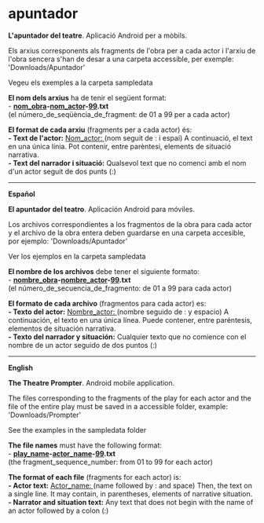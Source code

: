 # apuntador
<p><b>L'apuntador del teatre</b>. Aplicació Android per a mòbils.</p>
<p>Els arxius corresponents als fragments de l'obra per a cada actor i l'arxiu de l'obra sencera s'han de desar a una carpeta accessible, per exemple: 'Downloads/Apuntador'</p>
<p>Vegeu els exemples a la carpeta sampledata<p>
<p><b>El nom dels arxius</b> ha de tenir el següent format:<br>
- <b><u>nom_obra</u>-<u>nom_actor</u>-<u>99</u>.txt</b><br>
(el número_de_seqüència_de_fragment: de 01 a 99 per a cada actor)</p>
<p><b>El format de cada arxiu</b> (fragments per a cada actor) és:<br>
<b>- Text de l'actor:</b> <u>Nom_actor: </u> (nom seguit de : i espai) A continuació, el text en una única línia. Pot contenir, entre parèntesi, elements de situació narrativa.<br>
<b>- Text del narrador i situació:</b> Qualsevol text que no comenci amb el nom d'un actor seguit de dos punts (:)</p>
<hr>
<p><b>Español</b></p>
<p><b>El apuntador del teatro</b>. Aplicación Android para móviles.</p>
<p>Los archivos correspondientes a los fragmentos de la obra para cada actor y el archivo de la obra entera deben guardarse en una carpeta accesible, por ejemplo: 'Downloads/Apuntador'</p>
<p>Ver los ejemplos en la carpeta sampledata<p>
<p><b>El nombre de los archivos</b> debe tener el siguiente formato:<br>
- <b><u>nombre_obra</u>-<u>nombre_actor</u>-<u>99</u>.txt</b><br>
(el número_de_secuencia_de_fragmento: de 01 a 99 para cada actor)</p>
<p><b>El formato de cada archivo</b> (fragmentos para cada actor) es:<br>
<b>- Texto del actor:</b> <u>Nombre_actor: </u> (nombre seguido de : y espacio) A continuación, el texto en una única línea. Puede contener, entre paréntesis, elementos de situación narrativa.<br>
<b>- Texto del narrador y situación:</b> Cualquier texto que no comience con el nombre de un actor seguido de dos puntos (:)</p>
<hr>
<p><b>English</b></p>
<p><b>The Theatre Prompter</b>. Android mobile application.</p>
<p>The files corresponding to the fragments of the play for each actor and the file of the entire play must be saved in a accessible folder, example: 'Downloads/Prompter'</p>
<p>See the examples in the sampledata folder<p>
<p><b>The file names</b> must have the following format:<br>
- <b><u>play_name</u>-<u>actor_name</u>-<u>99</u>.txt</b><br>
(the fragment_sequence_number: from 01 to 99 for each actor)</p>
<p><b>The format of each file</b> (fragments for each actor) is:<br>
<b>- Actor text:</b> <u>Actor_name: </u> (name followed by : and space) Then, the text on a single line. It may contain, in parentheses, elements of narrative situation.<br>
<b>- Narrator and situation text:</b> Any text that does not begin with the name of an actor followed by a colon (:)</p>
